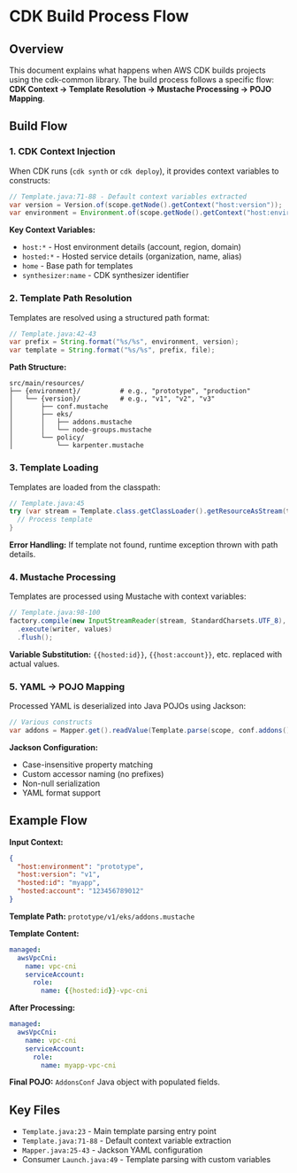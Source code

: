 # CDK Build Process Flow

## Overview

This document explains what happens when AWS CDK builds projects using the cdk-common library. The build process follows a specific flow: **CDK Context → Template Resolution → Mustache Processing → POJO Mapping**.

## Build Flow

### 1. CDK Context Injection

When CDK runs (`cdk synth` or `cdk deploy`), it provides context variables to constructs:

```java
// Template.java:71-88 - Default context variables extracted
var version = Version.of(scope.getNode().getContext("host:version"));
var environment = Environment.of(scope.getNode().getContext("host:environment"));
```

**Key Context Variables:**
- `host:*` - Host environment details (account, region, domain)
- `hosted:*` - Hosted service details (organization, name, alias)
- `home` - Base path for templates
- `synthesizer:name` - CDK synthesizer identifier

### 2. Template Path Resolution

Templates are resolved using a structured path format:

```java
// Template.java:42-43
var prefix = String.format("%s/%s", environment, version);
var template = String.format("%s/%s", prefix, file);
```

**Path Structure:**
```
src/main/resources/
├── {environment}/          # e.g., "prototype", "production"
│   └── {version}/          # e.g., "v1", "v2", "v3"
│       ├── conf.mustache
│       ├── eks/
│       │   ├── addons.mustache
│       │   └── node-groups.mustache
│       └── policy/
│           └── karpenter.mustache
```

### 3. Template Loading

Templates are loaded from the classpath:

```java
// Template.java:45
try (var stream = Template.class.getClassLoader().getResourceAsStream(template)) {
  // Process template
}
```

**Error Handling:** If template not found, runtime exception thrown with path details.

### 4. Mustache Processing

Templates are processed using Mustache with context variables:

```java
// Template.java:98-100
factory.compile(new InputStreamReader(stream, StandardCharsets.UTF_8), template)
  .execute(writer, values)
  .flush();
```

**Variable Substitution:** `{{hosted:id}}`, `{{host:account}}`, etc. replaced with actual values.

### 5. YAML → POJO Mapping

Processed YAML is deserialized into Java POJOs using Jackson:

```java
// Various constructs
var addons = Mapper.get().readValue(Template.parse(scope, conf.addons()), AddonsConf.class);
```

**Jackson Configuration:**
- Case-insensitive property matching
- Custom accessor naming (no prefixes)
- Non-null serialization
- YAML format support

## Example Flow

**Input Context:**
```json
{
  "host:environment": "prototype",
  "host:version": "v1", 
  "hosted:id": "myapp",
  "hosted:account": "123456789012"
}
```

**Template Path:** `prototype/v1/eks/addons.mustache`

**Template Content:**
```yaml
managed:
  awsVpcCni:
    name: vpc-cni
    serviceAccount:
      role:
        name: {{hosted:id}}-vpc-cni
```

**After Processing:**
```yaml
managed:
  awsVpcCni:
    name: vpc-cni
    serviceAccount:
      role:
        name: myapp-vpc-cni
```

**Final POJO:** `AddonsConf` Java object with populated fields.

## Key Files

- `Template.java:23` - Main template parsing entry point
- `Template.java:71-88` - Default context variable extraction  
- `Mapper.java:25-43` - Jackson YAML configuration
- Consumer `Launch.java:49` - Template parsing with custom variables